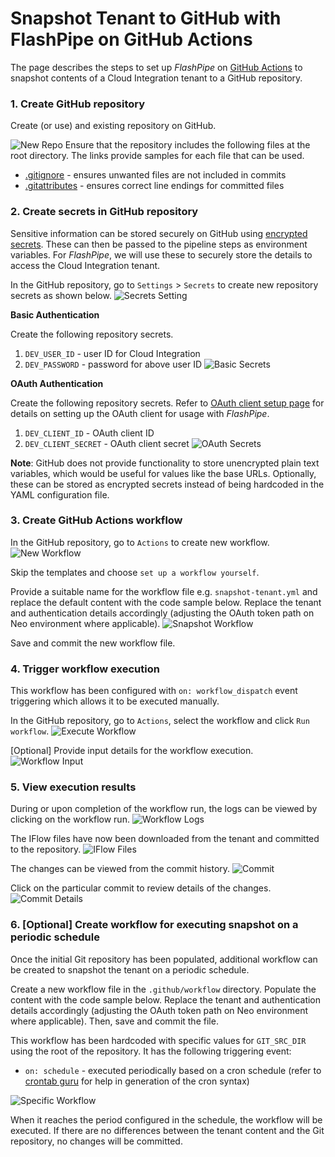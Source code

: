 # Snapshot Tenant to GitHub with FlashPipe on GitHub Actions
The page describes the steps to set up _FlashPipe_ on [GitHub Actions](https://github.com/features/actions) to snapshot contents of a Cloud Integration tenant to a GitHub repository.

### 1. Create GitHub repository
Create (or use) and existing repository on GitHub.

![New Repo](images/setup/git-sync/01_new_repo.png)
Ensure that the repository includes the following files at the root directory. The links provide samples for each file that can be used.

- [.gitignore](https://github.com/engswee/flashpipe-demo/blob/github-actions-snapshot/.gitignore) - ensures unwanted files are not included in commits
- [.gitattributes](https://github.com/engswee/flashpipe-demo/blob/github-actions-snapshot/.gitattributes) - ensures correct line endings for committed files

### 2. Create secrets in GitHub repository
Sensitive information can be stored securely on GitHub using [encrypted secrets](https://docs.github.com/en/actions/reference/encrypted-secrets). These can then be passed to the pipeline steps as environment variables. For _FlashPipe_, we will use these to securely store the details to access the Cloud Integration tenant.

In the GitHub repository, go to `Settings` > `Secrets` to create new repository secrets as shown below.
![Secrets Setting](images/setup/github-actions/05a_secrets.png)

**Basic Authentication**

Create the following repository secrets.
1. `DEV_USER_ID` - user ID for Cloud Integration
2. `DEV_PASSWORD` - password for above user ID
   ![Basic Secrets](images/setup/github-actions/05b_basic_secrets.png)

**OAuth Authentication**

Create the following repository secrets. Refer to [OAuth client setup page](oauth_client.md) for details on setting up the OAuth client for usage with _FlashPipe_.
1. `DEV_CLIENT_ID` - OAuth client ID
2. `DEV_CLIENT_SECRET` - OAuth client secret
   ![OAuth Secrets](images/setup/github-actions/05c_oauth_secrets.png)

**Note**: GitHub does not provide functionality to store unencrypted plain text variables, which would be useful for values like the base URLs. Optionally, these can be stored as encrypted secrets instead of being hardcoded in the YAML configuration file.

### 3. Create GitHub Actions workflow
In the GitHub repository, go to `Actions` to create new workflow.
![New Workflow](images/setup/git-sync/03a_new_workflow.png)

Skip the templates and choose `set up a workflow yourself`.

Provide a suitable name for the workflow file e.g. `snapshot-tenant.yml` and replace the default content with the code sample below. Replace the tenant and authentication details accordingly (adjusting the OAuth token path on Neo environment where applicable).
![Snapshot Workflow](images/setup/snapshot/03b_snapshot_workflow.png)

<script src="https://gist.github.com/engswee/6781109e47d4a4617b12a47082bb4730.js"></script>

Save and commit the new workflow file.

### 4. Trigger workflow execution
This workflow has been configured with `on: workflow_dispatch` event triggering which allows it to be executed manually.

In the GitHub repository, go to `Actions`, select the workflow and click `Run workflow`.
![Execute Workflow](images/setup/snapshot/04a_run_workflow.png)

[Optional] Provide input details for the workflow execution.
![Workflow Input](images/setup/snapshot/04b_workflow_input.png)

### 5. View execution results
During or upon completion of the workflow run, the logs can be viewed by clicking on the workflow run.
![Workflow Logs](images/setup/snapshot/05a_logs.png)

The IFlow files have now been downloaded from the tenant and committed to the repository.
![IFlow Files](images/setup/snapshot/05b_iflow_files.png)

The changes can be viewed from the commit history.
![Commit](images/setup/snapshot/05c_commits.png)

Click on the particular commit to review details of the changes.
![Commit Details](images/setup/snapshot/05d_commit_details.png)

### 6. [Optional] Create workflow for executing snapshot on a periodic schedule
Once the initial Git repository has been populated, additional workflow can be created to snapshot the tenant on a periodic schedule.

Create a new workflow file in the `.github/workflow` directory. Populate the content with the code sample below. Replace the tenant and authentication details accordingly (adjusting the OAuth token path on Neo environment where applicable). Then, save and commit the file.
<script src="https://gist.github.com/engswee/c1ccfff831e00c9647837507ea8941fa.js"></script>

This workflow has been hardcoded with specific values for `GIT_SRC_DIR` using the root of the repository. It has the following triggering event:
- `on: schedule` - executed periodically based on a cron schedule (refer to [crontab guru](https://crontab.guru) for help in generation of the cron syntax)

![Specific Workflow](images/setup/snapshot/06a_specific_workflow.png)

When it reaches the period configured in the schedule, the workflow will be executed. If there are no differences between the tenant content and the Git repository, no changes will be committed.